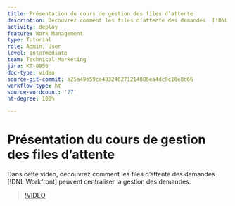 ```yaml
---
title: Présentation du cours de gestion des files d’attente
description: Découvrez comment les files d’attente des demandes  [!DNL  Workfront]  peuvent centraliser la gestion des demandes.
activity: deploy
feature: Work Management
type: Tutorial
role: Admin, User
level: Intermediate
team: Technical Marketing
jira: KT-8956
doc-type: video
source-git-commit: a25a49e59ca483246271214886ea4dc9c10e8d66
workflow-type: ht
source-wordcount: '27'
ht-degree: 100%

---
```


# Présentation du cours de gestion des files d’attente

Dans cette vidéo, découvrez comment les files d’attente des demandes [!DNL  Workfront] peuvent centraliser la gestion des demandes.

>[!VIDEO](https://video.tv.adobe.com/v/335219/?quality=12&learn=on)
